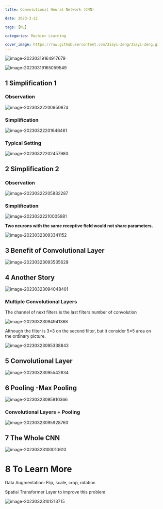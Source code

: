 ```yaml
---
title: Convolutional Neural Network (CNN)

date: 2023-3-22 

tags: [ML]

categories: Machine Learning

cover_image: https://raw.githubusercontent.com/Jiayi-Zeng/Jiayi-Zeng.github.io/pic/img/202303190258%20(3).png
---
```




![image-20230319164917679](https://raw.githubusercontent.com/Jiayi-Zeng/Jiayi-Zeng.github.io/pic/img/image-20230319164917679.png)

![image-20230319165059549](https://raw.githubusercontent.com/Jiayi-Zeng/Jiayi-Zeng.github.io/pic/img/image-20230319165059549.png)

## **1 Simplification 1**

### Observation 

![image-20230322200950874](https://raw.githubusercontent.com/Jiayi-Zeng/Jiayi-Zeng.github.io/pic/img/image-20230322200950874.png)

### Simplification

![image-20230322201646461](https://raw.githubusercontent.com/Jiayi-Zeng/Jiayi-Zeng.github.io/pic/img/image-20230322201646461.png)

### Typical Setting

![image-20230322202457980](https://raw.githubusercontent.com/Jiayi-Zeng/Jiayi-Zeng.github.io/pic/img/image-20230322202457980.png)

## **2 Simplification 2**

### Observation

![image-20230322205832287](https://raw.githubusercontent.com/Jiayi-Zeng/Jiayi-Zeng.github.io/pic/img/image-20230322205832287.png) 

### Simplification

![image-20230322210005981](https://raw.githubusercontent.com/Jiayi-Zeng/Jiayi-Zeng.github.io/pic/img/image-20230322210005981.png)

**Two neurons with the same receptive field would not share parameters.**

![image-20230323093341152](https://raw.githubusercontent.com/Jiayi-Zeng/Jiayi-Zeng.github.io/pic/img/image-20230323093341152.png)

## **3 Benefit of Convolutional Layer**

![image-20230323093535628](https://raw.githubusercontent.com/Jiayi-Zeng/Jiayi-Zeng.github.io/pic/img/image-20230323093535628.png)

## **4 Another Story**

![image-20230323094048401](https://raw.githubusercontent.com/Jiayi-Zeng/Jiayi-Zeng.github.io/pic/img/image-20230323094048401.png)

### Multiple Convolutional Layers

The channel of next filters is the last filters number of convolution 

![image-20230323094941368](https://raw.githubusercontent.com/Jiayi-Zeng/Jiayi-Zeng.github.io/pic/img/image-20230323094941368.png)

Although the filter is 3$\times$3 on the second filter, but it consider 5$\times$5 area on the ordinary picture.

![image-20230323095338843](https://raw.githubusercontent.com/Jiayi-Zeng/Jiayi-Zeng.github.io/pic/img/image-20230323095338843.png)

## **5 Convolutional Layer**

![image-20230323095542834](https://raw.githubusercontent.com/Jiayi-Zeng/Jiayi-Zeng.github.io/pic/img/image-20230323095542834.png)

## **6 Pooling -Max Pooling**

![image-20230323095810366](https://raw.githubusercontent.com/Jiayi-Zeng/Jiayi-Zeng.github.io/pic/img/image-20230323095810366.png)

### Convolutional Layers + Pooling

![image-20230323095928760](https://raw.githubusercontent.com/Jiayi-Zeng/Jiayi-Zeng.github.io/pic/img/image-20230323095928760.png)

## **7 The Whole CNN**

![image-20230323100010610](https://raw.githubusercontent.com/Jiayi-Zeng/Jiayi-Zeng.github.io/pic/img/image-20230323100010610.png)

# **8 To Learn More**

Data Augmentation: Flip, scale, crop, rotation

Spatial Transformer Layer to improve this problem.

![image-20230323101213715](https://raw.githubusercontent.com/Jiayi-Zeng/Jiayi-Zeng.github.io/pic/img/image-20230323101213715.png)